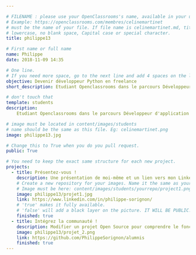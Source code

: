 ```yaml
---

# FILENAME : please use your OpenClassrooms's name, available in your url.
# Example: https://openclassrooms.com/membres/celinemartinet
# must be the name of your file. If file name is celinemartinet.md, title is celinemartinet.
# lowercase, no blank space, Capital case or special character.
title: philippe13

# First name or full name
name: Philippe
date: 2018-11-09 14:35

# One line.
# If you need more space, go to the next line and add 4 spaces on the left, as in 'description'.
objective: Devenir développeur Python en freelance
short_description: Etudiant Openclassrooms dans le parcours Développeur d'application - Python

# don't touch that
template: students
description:
    Etudiant Openclassrooms dans le parcours Développeur d'application - Python

# image must be located in content/images/students
# name should be the same as this file. Eg: celinemartinet.png
image: philippe13.jpg

# Change this to True when you do you pull request.
public: True

# You need to keep the exact same structure for each new project.
projects:
  - title: Présentez-vous !
    description: Une présentation de moi-même et un lien vers mon LinkedIn.
    # Create a new repository for your images. Name it the same as your nickname and profile picture.
    # Image must be here: content/images/students/yourrepo/project1.png
    image: philippe13/projet1.jpg
    link: https://www.linkedin.com/in/philippe-sorignon/
    # 'true' makes it fully available.
    # 'false' will add a black layer on the picture. IT WILL BE PUBLIC!
    finished: true
  - title: Intégrez la communauté !
    description: Modifier un projet Open Source pour comprendre le fonctionnement de Git, de Github et des pull requests. 
    image: philippe13/projet_2.png
    link: https://github.com/PhilippeSorignon/alumnis
    finished: true
---
```

